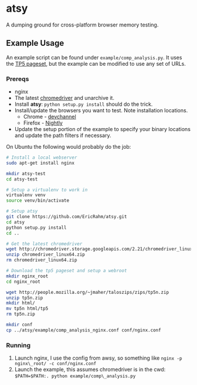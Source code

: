 # atsy
A dumping ground for cross-platform browser memory testing.

## Example Usage
An example script can be found under `example/comp_analysis.py`. It uses the [TP5 pageset](http://people.mozilla.org/~jmaher/taloszips/zips/tp5n.zip), but the example can be modified to use any set of URLs.

### Prereqs
- nginx
- The latest [chromedriver](http://chromedriver.storage.googleapis.com/index.html) and unarchive it.
- Install **atsy**: `python setup.py install` should do the trick.
- Install/update the browsers you want to test. Note installation locations.
  - Chrome - [devchannel](https://www.google.com/chrome/browser/desktop/index.html?platform=linux&extra=devchannel)
  - Firefox - [Nightly](https://nightly.mozilla.org/)
- Update the setup portion of the example to specify your binary locations and update the path filters if necessary.

On Ubuntu the following would probably do the job:
```bash
# Install a local webserver
sudo apt-get install nginx

mkdir atsy-test
cd atsy-test

# Setup a virtualenv to work in
virtualenv venv
source venv/bin/activate

# Setup atsy
git clone https://github.com/EricRahm/atsy.git
cd atsy
python setup.py install
cd ..

# Get the latest chromedriver
wget http://chromedriver.storage.googleapis.com/2.21/chromedriver_linux64.zip
unzip chromedriver_linux64.zip
rm chromedriver_linux64.zip

# Download the tp5 pageset and setup a webroot
mkdir nginx_root
cd nginx_root

wget http://people.mozilla.org/~jmaher/taloszips/zips/tp5n.zip
unzip tp5n.zip
mkdir html/
mv tp5n html/tp5
rm tp5n.zip

mkdir conf
cp ../atsy/example/comp_analysis_nginx.conf conf/nginx.conf
```

### Running
1. Launch nginx, I use the config from awsy, so something like `nginx -p nginx\_root/ -c conf/nginx.conf`
2. Launch the example, this assumes chromedriver is in the cwd: `$PATH=$PATH:. python example/comp\_analysis.py`
